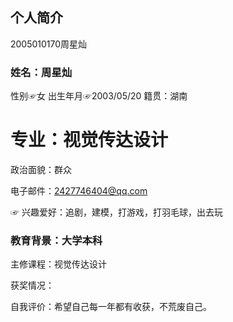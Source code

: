 ## 个人简介

2005010170周星灿
### 姓名：周星灿
性别☞女
出生年月☞2003/05/20
籍贯：湖南

# 专业：视觉传达设计
政治面貌：群众

电子邮件：2427746404@qq.com




☞
兴趣爱好：追剧，建模，打游戏，打羽毛球，出去玩
### 教育背景：大学本科
主修课程：视觉传达设计

获奖情况：

自我评价：希望自己每一年都有收获，不荒废自己。

